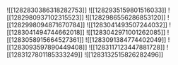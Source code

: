 ![[1282830386318282753]]
![[1282935159801516033]]
![[1282980937102315523]]
![[1282986556286853120]]
![[1282998094871670784]]
![[1283041493507244032]]
![[1283041494744662018]]
![[1283042971001262085]]
![[1283058915664527361]]
![[1283091384774402049]]
![[1283093597890449408]]
![[1283117123447881728]]
![[1283127801185333249]]
![[1283132515826282496]]
